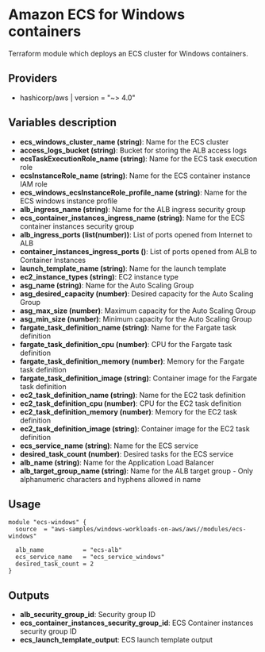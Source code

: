 # Amazon ECS for Windows containers

Terraform module which deploys an ECS cluster for Windows containers. 

## Providers

- hashicorp/aws | version = "~> 4.0"

## Variables description
- **ecs_windows_cluster_name (string)**: Name for the ECS cluster
- **access_logs_bucket (string)**: Bucket for storing the ALB access logs
- **ecsTaskExecutionRole_name (string)**: Name for the ECS task execution role
- **ecsInstanceRole_name (string)**: Name for the ECS container instance IAM role
- **ecs_windows_ecsInstanceRole_profile_name (string)**: Name for the ECS windows instance profile
- **alb_ingress_name (string)**: Name for the ALB ingress security group
- **ecs_container_instances_ingress_name (string)**: Name for the ECS container instances security group
- **alb_ingress_ports (list(number))**: List of ports opened from Internet to ALB
- **container_instances_ingress_ports ()**: List of ports opened from ALB to Container Instances
- **launch_template_name (string)**: Name for the launch template
- **ec2_instance_types (string)**: EC2 instance type
- **asg_name (string)**: Name for the Auto Scaling Group
- **asg_desired_capacity (number)**: Desired capacity for the Auto Scaling Group
- **asg_max_size (number)**: Maximum capacity for the Auto Scaling Group
- **asg_min_size (number)**: Minimum capacity for the Auto Scaling Group
- **fargate_task_definition_name (string)**: Name for the Fargate task definition
- **fargate_task_definition_cpu (number)**:  CPU for the Fargate task definition
- **fargate_task_definition_memory (number)**: Memory for the Fargate task definition
- **fargate_task_definition_image (string)**: Container image for the Fargate task definition
- **ec2_task_definition_name (string)**: Name for the EC2 task definition
- **ec2_task_definition_cpu (number)**: CPU for the EC2 task definition
- **ec2_task_definition_memory (number)**: Memory for the EC2 task definition
- **ec2_task_definition_image (string)**: Container image for the EC2 task definition
- **ecs_service_name (string)**: Name for the ECS service
- **desired_task_count (number)**: Desired tasks for the ECS service
- **alb_name (string)**: Name for the Application Load Balancer
- **alb_target_group_name (string)**: Name for the ALB target group - Only alphanumeric characters and hyphens allowed in name


## Usage

```hcl
module "ecs-windows" {
  source  = "aws-samples/windows-workloads-on-aws/aws//modules/ecs-windows"

  alb_name           = "ecs-alb"
  ecs_service_name   = "ecs_service_windows"
  desired_task_count = 2
}
```
## Outputs

- **alb_security_group_id**: Security group ID
- **ecs_container_instances_security_group_id**: ECS Container instances security group ID
- **ecs_launch_template_output**: ECS launch template output

